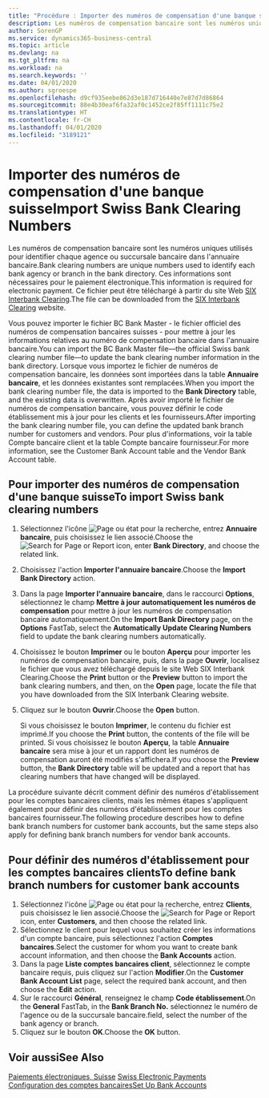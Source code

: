 ```yaml
---
title: "Procédure : Importer des numéros de compensation d'une banque suisse"
description: Les numéros de compensation bancaire sont les numéros uniques utilisés pour identifier chaque agence ou succursale bancaire dans l'annuaire bancaire. Ces informations sont nécessaires pour le paiement électronique. Ce fichier peut être téléchargé à partir du site Web SIX Interbank Clearing.
author: SorenGP
ms.service: dynamics365-business-central
ms.topic: article
ms.devlang: na
ms.tgt_pltfrm: na
ms.workload: na
ms.search.keywords: ''
ms.date: 04/01/2020
ms.author: sgroespe
ms.openlocfilehash: d9cf935eebe862d3e187d716440e7e87d7d86864
ms.sourcegitcommit: 88e4b30eaf6fa32af0c1452ce2f85ff1111c75e2
ms.translationtype: HT
ms.contentlocale: fr-CH
ms.lasthandoff: 04/01/2020
ms.locfileid: "3189121"
---
```

# <a name="import-swiss-bank-clearing-numbers"></a><span data-ttu-id="9b792-105">Importer des numéros de compensation d'une banque suisse</span><span class="sxs-lookup"><span data-stu-id="9b792-105">Import Swiss Bank Clearing Numbers</span></span>
<span data-ttu-id="9b792-106">Les numéros de compensation bancaire sont les numéros uniques utilisés pour identifier chaque agence ou succursale bancaire dans l'annuaire bancaire.</span><span class="sxs-lookup"><span data-stu-id="9b792-106">Bank clearing numbers are unique numbers used to identify each bank agency or branch in the bank directory.</span></span> <span data-ttu-id="9b792-107">Ces informations sont nécessaires pour le paiement électronique.</span><span class="sxs-lookup"><span data-stu-id="9b792-107">This information is required for electronic payment.</span></span> <span data-ttu-id="9b792-108">Ce fichier peut être téléchargé à partir du site Web [SIX Interbank Clearing](https://go.microsoft.com/fwlink/?LinkId=145121).</span><span class="sxs-lookup"><span data-stu-id="9b792-108">The file can be downloaded from the [SIX Interbank Clearing](https://go.microsoft.com/fwlink/?LinkId=145121) website.</span></span>  

<span data-ttu-id="9b792-109">Vous pouvez importer le fichier BC Bank Master - le fichier officiel des numéros de compensation bancaires suisses - pour mettre à jour les informations relatives au numéro de compensation bancaire dans l'annuaire bancaire.</span><span class="sxs-lookup"><span data-stu-id="9b792-109">You can import the BC Bank Master file—the official Swiss bank clearing number file—to update the bank clearing number information in the bank directory.</span></span> <span data-ttu-id="9b792-110">Lorsque vous importez le fichier de numéros de compensation bancaire, les données sont importées dans la table **Annuaire bancaire**, et les données existantes sont remplacées.</span><span class="sxs-lookup"><span data-stu-id="9b792-110">When you import the bank clearing number file, the data is imported to the **Bank Directory** table, and the existing data is overwritten.</span></span> <span data-ttu-id="9b792-111">Après avoir importé le fichier de numéros de compensation bancaire, vous pouvez définir le code établissement mis à jour pour les clients et les fournisseurs.</span><span class="sxs-lookup"><span data-stu-id="9b792-111">After importing the bank clearing number file, you can define the updated bank branch number for customers and vendors.</span></span> <span data-ttu-id="9b792-112">Pour plus d'informations, voir la table Compte bancaire client et la table Compte bancaire fournisseur.</span><span class="sxs-lookup"><span data-stu-id="9b792-112">For more information, see the Customer Bank Account table and the Vendor Bank Account table.</span></span>  

## <a name="to-import-swiss-bank-clearing-numbers"></a><span data-ttu-id="9b792-113">Pour importer des numéros de compensation d'une banque suisse</span><span class="sxs-lookup"><span data-stu-id="9b792-113">To import Swiss bank clearing numbers</span></span>  

1.  <span data-ttu-id="9b792-114">Sélectionnez l'icône ![Page ou état pour la recherche](../../media/ui-search/search_small.png "Icône Page ou état pour la recherche"), entrez **Annuaire bancaire**, puis choisissez le lien associé.</span><span class="sxs-lookup"><span data-stu-id="9b792-114">Choose the ![Search for Page or Report](../../media/ui-search/search_small.png "Search for Page or Report icon") icon, enter **Bank Directory**, and choose the related link.</span></span>  
2.  <span data-ttu-id="9b792-115">Choisissez l'action **Importer l'annuaire bancaire**.</span><span class="sxs-lookup"><span data-stu-id="9b792-115">Choose the **Import Bank Directory** action.</span></span>  
3.  <span data-ttu-id="9b792-116">Dans la page **Importer l'annuaire bancaire**, dans le raccourci **Options**, sélectionnez le champ **Mettre à jour automatiquement les numéros de compensation** pour mettre à jour les numéros de compensation bancaire automatiquement.</span><span class="sxs-lookup"><span data-stu-id="9b792-116">On the **Import Bank Directory** page, on the **Options** FastTab, select the **Automatically Update Clearing Numbers** field to update the bank clearing numbers automatically.</span></span>  
4.  <span data-ttu-id="9b792-117">Choisissez le bouton **Imprimer** ou le bouton **Aperçu** pour importer les numéros de compensation bancaire, puis, dans la page **Ouvrir**, localisez le fichier que vous avez téléchargé depuis le site Web SIX Interbank Clearing.</span><span class="sxs-lookup"><span data-stu-id="9b792-117">Choose the **Print** button or the **Preview** button to import the bank clearing numbers, and then, on the **Open** page, locate the file that you have downloaded from the SIX Interbank Clearing website.</span></span>
5. <span data-ttu-id="9b792-118">Cliquez sur le bouton **Ouvrir**.</span><span class="sxs-lookup"><span data-stu-id="9b792-118">Choose the **Open** button.</span></span>  

    <span data-ttu-id="9b792-119">Si vous choisissez le bouton **Imprimer**, le contenu du fichier est imprimé.</span><span class="sxs-lookup"><span data-stu-id="9b792-119">If you choose the **Print** button, the contents of the file will be printed.</span></span> <span data-ttu-id="9b792-120">Si vous choisissez le bouton **Aperçu**, la table **Annuaire bancaire** sera mise à jour et un rapport dont les numéros de compensation auront été modifiés s'affichera.</span><span class="sxs-lookup"><span data-stu-id="9b792-120">If you choose the **Preview** button, the **Bank Directory** table will be updated and a report that has clearing numbers that have changed will be displayed.</span></span>  

<span data-ttu-id="9b792-121">La procédure suivante décrit comment définir des numéros d'établissement pour les comptes bancaires clients, mais les mêmes étapes s'appliquent également pour définir des numéros d'établissement pour les comptes bancaires fournisseur.</span><span class="sxs-lookup"><span data-stu-id="9b792-121">The following procedure describes how to define bank branch numbers for customer bank accounts, but the same steps also apply for defining bank branch numbers for vendor bank accounts.</span></span>  

## <a name="to-define-bank-branch-numbers-for-customer-bank-accounts"></a><span data-ttu-id="9b792-122">Pour définir des numéros d'établissement pour les comptes bancaires clients</span><span class="sxs-lookup"><span data-stu-id="9b792-122">To define bank branch numbers for customer bank accounts</span></span>  

1.  <span data-ttu-id="9b792-123">Sélectionnez l'icône ![Page ou état pour la recherche](../../media/ui-search/search_small.png "Icône Page ou état pour la recherche"), entrez **Clients**, puis choisissez le lien associé.</span><span class="sxs-lookup"><span data-stu-id="9b792-123">Choose the ![Search for Page or Report](../../media/ui-search/search_small.png "Search for Page or Report icon") icon, enter **Customers**, and then choose the related link.</span></span>  
2.  <span data-ttu-id="9b792-124">Sélectionnez le client pour lequel vous souhaitez créer les informations d'un compte bancaire, puis sélectionnez l'action **Comptes bancaires**.</span><span class="sxs-lookup"><span data-stu-id="9b792-124">Select the customer for whom you want to create bank account information, and then choose the **Bank Accounts** action.</span></span>  
3.  <span data-ttu-id="9b792-125">Dans la page **Liste comptes bancaires client**, sélectionnez le compte bancaire requis, puis cliquez sur l'action **Modifier**.</span><span class="sxs-lookup"><span data-stu-id="9b792-125">On the **Customer Bank Account List** page, select the required bank account, and then choose the **Edit** action.</span></span>  
4.  <span data-ttu-id="9b792-126">Sur le raccourci **Général**, renseignez le champ **Code établissement**.</span><span class="sxs-lookup"><span data-stu-id="9b792-126">On the **General** FastTab, in the **Bank Branch No.**</span></span> <span data-ttu-id="9b792-127">sélectionnez le numéro de l'agence ou de la succursale bancaire.</span><span class="sxs-lookup"><span data-stu-id="9b792-127">field, select the number of the bank agency or branch.</span></span>  
5.  <span data-ttu-id="9b792-128">Cliquez sur le bouton **OK**.</span><span class="sxs-lookup"><span data-stu-id="9b792-128">Choose the **OK** button.</span></span>  

## <a name="see-also"></a><span data-ttu-id="9b792-129">Voir aussi</span><span class="sxs-lookup"><span data-stu-id="9b792-129">See Also</span></span>  
 <span data-ttu-id="9b792-130">[Paiements électroniques, Suisse](swiss-electronic-payments.md) </span><span class="sxs-lookup"><span data-stu-id="9b792-130">[Swiss Electronic Payments](swiss-electronic-payments.md) </span></span>  
 [<span data-ttu-id="9b792-131">Configuration des comptes bancaires</span><span class="sxs-lookup"><span data-stu-id="9b792-131">Set Up Bank Accounts</span></span>](../../bank-how-setup-bank-accounts.md)
